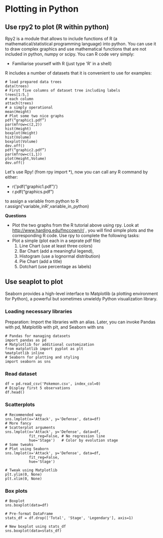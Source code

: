 # Plotting in Python

## Use rpy2 to plot (R within python)

Rpy2 is a module that allows to include functions of R (a mathematical/statistical programming language) into python. You can use it to draw complex graphics and use mathematical functions that are not included in python, numpy or scipy. You can R code very simply:

- Familiarise yourself with R (just type 'R' in a shell)

R includes a number of datasets that it is convenient to use for examples:
```
# load prepared data trees
data(trees)
# First five columns of dataset tree including labels
trees[1:5,]
# each column
attach(trees)
# a simply operational
mean(Height)
# Plot some two nice graphs
pdf(“graphic1.pdf”)
par(mfrow=c(2,2)) 
hist(Height) 
boxplot(Height) 
hist(Volume) 
boxplot(Volume)
dev.off() 
pdf(“graphic2.pdf”)
par(mfrow=c(1,1))
plot(Height,Volume)
dev.off()
```
Let's use Rpy! (from rpy import *), now you can call any R command by either:
- r('pdf(“graphic1.pdf”)')
- r.pdf(“graphics.pdf”)

to assign a variable from python to R
r.assign('variable_inR',variable_in_python)

**Questions**

- Plot the two graphs from the R tutorial above using rpy.
Look at http://www.harding.edu/fmccown/r/ , you will find simple plots and the corresponding R code. Use rpy to complete the following tasks:
- Plot a simple (plot each in a seprate pdf file)
    1. Line Chart (use at least three colors)
    2. Bar Chart (add a meaningful legend), 
    3. Histogram (use a lognormal distribution)
    4. Pie Chart (add a title) 
    5. Dotchart (use percentage as labels)

## Use seaplot to plot

Seaborn provides a high-level interface to Matplotlib (a plotting environment for Python), a powerful but sometimes unwieldy Python visualization library.

### Loading necessary libraries

Preparation: Import the libraries with an alias. Later, you can invoke Pandas with pd, Matplotlib with plt, and Seaborn with sns
```
# Pandas for managing datasets
import pandas as pd
# Matplotlib for additional customization
from matplotlib import pyplot as plt
%matplotlib inline
# Seaborn for plotting and styling
import seaborn as sns
```

### Read dataset
```
df = pd.read_csv('Pokemon.csv', index_col=0)
# Display first 5 observations
df.head()
```

### Scatterplots
```
# Recommended way
sns.lmplot(x='Attack', y='Defense', data=df)
# More fancy
# Scatterplot arguments
sns.lmplot(x='Attack', y='Defense', data=df,
           fit_reg=False, # No regression line
           hue='Stage')   # Color by evolution stage
# Some tweaks
# Plot using Seaborn
sns.lmplot(x='Attack', y='Defense', data=df,
           fit_reg=False,
           hue='Stage')
 
# Tweak using Matplotlib
plt.ylim(0, None)
plt.xlim(0, None)
```

### Box plots

```
# Boxplot
sns.boxplot(data=df)

# Pre-format DataFrame
stats_df = df.drop(['Total', 'Stage', 'Legendary'], axis=1)
 
# New boxplot using stats_df
sns.boxplot(data=stats_df)
```
